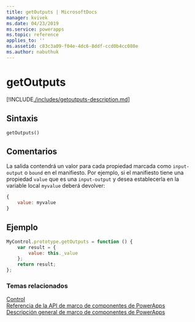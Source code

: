```yaml
---
title: getOutputs | MicrosoftDocs
manager: kvivek
ms.date: 04/23/2019
ms.service: powerapps
ms.topic: reference
applies_to: ''
ms.assetid: c83c3a09-f04e-4dc6-8ddf-ccd0b4cc080e
ms.author: nabuthuk
---
```

# <a name="getoutputs"></a>getOutputs

[!INCLUDE[./includes/getoutputs-description.md](./includes/getoutputs-description.md)]

## <a name="syntax"></a>Sintaxis

`getOutputs()`

## <a name="remarks"></a>Comentarios

La salida contendrá un valor para cada propiedad marcada como `input-output` o `bound` en el manifiesto.
Por ejemplo, si el manifiesto tiene una propiedad `value` que es una `input-output` y desea establecerla en la variable local `myvalue` deberá devolver:

```javascript
{
    value: myvalue
}
```

## <a name="example"></a>Ejemplo

```javascript
MyControl.prototype.getOutputs = function () {
    var result = {
        value: this._value
    };
    return result;
};
```


### <a name="related-topics"></a>Temas relacionados

[Control](../control.md)<br/>
[Referencia de la API de marco de componentes de PowerApps](../../reference/index.md)<br/>
[Descripción general de marco de componentes de PowerApps](../../overview.md)